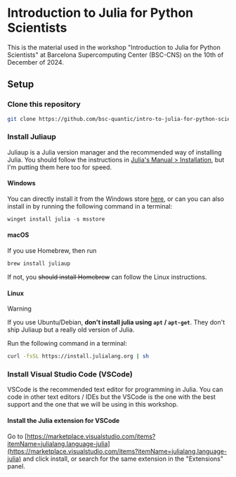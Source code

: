 # Introduction to Julia for Python Scientists

This is the material used in the workshop "Introduction to Julia for Python Scientists" at Barcelona Supercomputing Center (BSC-CNS) on the 10th of December of 2024.

## Setup

### Clone this repository

```bash
git clone https://github.com/bsc-quantic/intro-to-julia-for-python-scientists
```

### Install Juliaup

Juliaup is a Julia version manager and the recommended way of installing Julia.
You should follow the instructions in [Julia's Manual > Installation](https://docs.julialang.org/en/v1/manual/installation/), but I'm putting them here too for speed.

#### Windows

You can directly install it from the Windows store [here](https://www.microsoft.com/store/apps/9NJNWW8PVKMN), or can you can also install in by running the following command in a terminal:

```powershell
winget install julia -s msstore
```

#### macOS

If you use Homebrew, then run

```bash
brew install juliaup
```

If not, you ~~should install Homebrew~~ can follow the Linux instructions.

#### Linux

> [!WARNING]
> If you use Ubuntu/Debian, **don't install julia using `apt` / `apt-get`**.
> They don't ship Juliaup but a really old version of Julia.

Run the following command in a terminal:

```bash
curl -fsSL https://install.julialang.org | sh
```

### Install Visual Studio Code (VSCode)

VSCode is the recommended text editor for programming in Julia.
You can code in other text editors / IDEs but the VSCode is the one with the best support and the one that we will be using in this workshop.

#### Install the Julia extension for VSCode

Go to [https://marketplace.visualstudio.com/items?itemName=julialang.language-julia](https://marketplace.visualstudio.com/items?itemName=julialang.language-julia) and click install, or search for the same extension in the "Extensions" panel.
